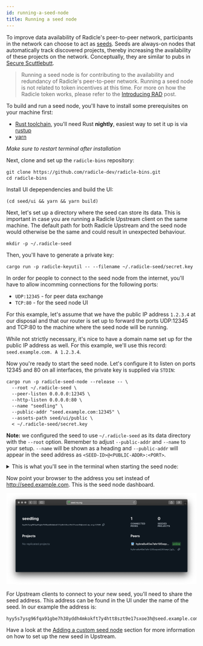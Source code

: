 ```yaml
---
id: running-a-seed-node
title: Running a seed node
---
```


To improve data availability of Radicle's peer-to-peer network, participants in
the network can choose to act as [seeds][se]. Seeds are always-on nodes that
automatically track discovered projects, thereby increasing the availability of
these projects on the network. Conceptually, they are similar to pubs in [Secure
Scuttlebutt][ss].

> Running a seed node is for contributing to the availability
> and redundancy of Radicle's peer-to-peer network. Running a seed node is not
> related to token incentives at this time. For more on how the Radicle token
> works, please refer to the [Introducing RAD][ir] post.

To build and run a seed node, you'll have to install some prerequisites on your
machine first:

  - [Rust toolchain][ru], you'll need Rust **nightly**, easiest way to set it
    up is via [rustup][rp]
  - [yarn][ya]
  
  *Make sure to restart terminal after installation*

Next, clone and set up the `radicle-bins` repository:

    git clone https://github.com/radicle-dev/radicle-bins.git
    cd radicle-bins

Install UI depependencies and build the UI:

    (cd seed/ui && yarn && yarn build)

Next, let's set up a directory where the seed can store its data. This is
important in case you are running a Radicle Upstream client on the same machine.
The default path for both Radicle Upstream and the seed node would otherwise be
the same and could result in unexpected behaviour.

    mkdir -p ~/.radicle-seed

Then, you'll have to generate a private key:

    cargo run -p radicle-keyutil -- --filename ~/.radicle-seed/secret.key

In order for people to connect to the seed node from the internet, you'll have
to allow incomming connections for the following ports:

  - `UDP:12345`  - for peer data exchange
  - `TCP:80`     - for the seed node UI

For this example, let's assume that we have the public IP address `1.2.3.4` at
our disposal and that our router is set up to forward the ports UDP:12345 and
TCP:80 to the machine where the seed node will be running.

While not strictly necessary, it's nice to have a domain name set up for the
public IP address as well. For this example, we'll use this record:
`seed.example.com. A 1.2.3.4`.

Now you're ready to start the seed node. Let's configure it to listen on ports
12345 and 80 on all interfaces, the private key is supplied via `STDIN`:

    cargo run -p radicle-seed-node --release -- \
      --root ~/.radicle-seed \
      --peer-listen 0.0.0.0:12345 \
      --http-listen 0.0.0.0:80 \
      --name "seedling" \
      --public-addr "seed.example.com:12345" \
      --assets-path seed/ui/public \
      < ~/.radicle-seed/secret.key

**Note:** we configured the seed to use `~/.radicle-seed` as its data directory
with the `--root` option. Remember to adjust `--public-addr` and `--name` to
your setup. `--name` will be shown as a heading and `--public-addr` will appear
in the seed address as `<SEED-ID>@<PUBLIC-ADDR>:<PORT>`.

<details>
  <summary>
    This is what you'll see in the terminal when starting the seed node:
  </summary>

    $ cargo run -p radicle-seed-node --release -- \
      --root ~/.radicle-seed \
      --peer-listen 0.0.0.0:12345 \
      --http-listen 0.0.0.0:80 \
      --name "seedling" \
      --public-addr "seed.example.com:12345" \
      --assets-path seed/ui/public \
      < ~/.radicle-seed/secret.key
        Finished release [optimized] target(s) in 0.19s
         Running `target/release/radicle-seed-node --root /Users/rudolfs/.radicle-seed --peer-listen '0.0.0.0:12345' --http-listen '0.0.0.0:80' --name seedling --public-addr 'seed.example.com:12345' --assets-path seed/ui/public`
    Nov 12 10:48:03.758  INFO radicle_seed: Initializing tracker to track everything..
    Nov 12 10:48:03.758  INFO Protocol::run{local.id=hyy5s7ysg96fqa91gbe7h38yddh4mkokft7y4htt8szt9e17sxoe3h local.addr=0.0.0.0:12345}: librad::net::protocol: Listening
    Nov 12 10:48:03.760  INFO Server::run{addr=0.0.0.0:80}: warp::server: listening on http://0.0.0.0:80
    Nov 12 10:48:03.760  INFO radicle_seed_node::frontend: Listening(0.0.0.0:12345)
</details>

Now point your browser to the address you set instead of http://seed.example.com. This is the seed node dashboard.

![Seed node UI][sn]

For Upstream clients to connect to your new seed, you'll need to share the seed
address. This address can be found in the UI under the name of the seed. In our
example the address is:

    hyy5s7ysg96fqa91gbe7h38yddh4mkokft7y4htt8szt9e17sxoe3h@seed.example.com:12345

Have a look at the [Adding a custom seed node][ad] section for more information
on how to set up the new seed in Upstream.


[ad]: using-radicle/adding-a-seed-node.md
[se]: understanding-radicle/glossary.md/#seed

[sn]: /img/seed-node-ui.png

[rp]: https://rustup.rs
[ru]: https://www.rust-lang.org/tools/install
[ss]: https://scuttlebutt.nz
[ya]: https://yarnpkg.com/getting-started/install
[ir]: https://radicle.xyz/blog/introducing-rad.html
